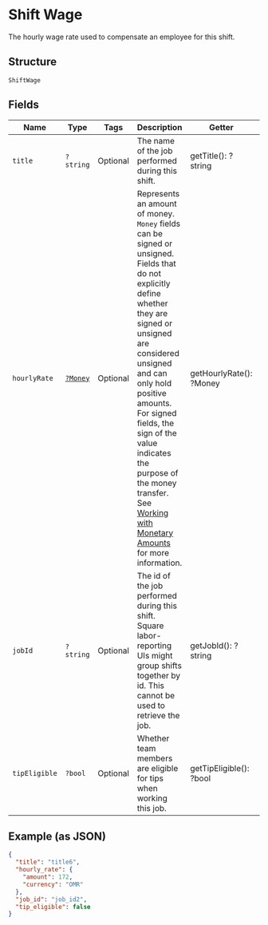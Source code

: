 
# Shift Wage

The hourly wage rate used to compensate an employee for this shift.

## Structure

`ShiftWage`

## Fields

| Name | Type | Tags | Description | Getter | Setter |
|  --- | --- | --- | --- | --- | --- |
| `title` | `?string` | Optional | The name of the job performed during this shift. | getTitle(): ?string | setTitle(?string title): void |
| `hourlyRate` | [`?Money`](../../doc/models/money.md) | Optional | Represents an amount of money. `Money` fields can be signed or unsigned.<br>Fields that do not explicitly define whether they are signed or unsigned are<br>considered unsigned and can only hold positive amounts. For signed fields, the<br>sign of the value indicates the purpose of the money transfer. See<br>[Working with Monetary Amounts](https://developer.squareup.com/docs/build-basics/working-with-monetary-amounts)<br>for more information. | getHourlyRate(): ?Money | setHourlyRate(?Money hourlyRate): void |
| `jobId` | `?string` | Optional | The id of the job performed during this shift. Square<br>labor-reporting UIs might group shifts together by id. This cannot be used to retrieve the job. | getJobId(): ?string | setJobId(?string jobId): void |
| `tipEligible` | `?bool` | Optional | Whether team members are eligible for tips when working this job. | getTipEligible(): ?bool | setTipEligible(?bool tipEligible): void |

## Example (as JSON)

```json
{
  "title": "title6",
  "hourly_rate": {
    "amount": 172,
    "currency": "OMR"
  },
  "job_id": "job_id2",
  "tip_eligible": false
}
```

